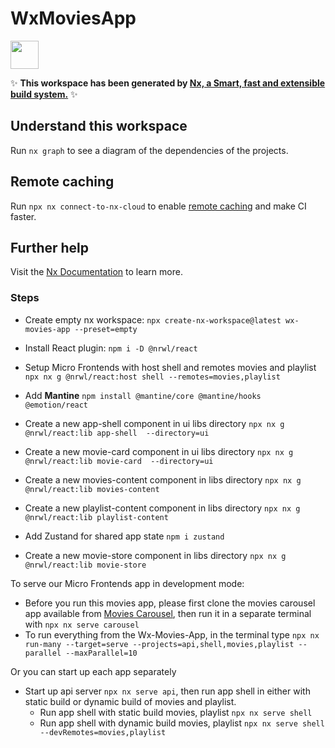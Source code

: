 # WxMoviesApp

<a alt="Nx logo" href="https://nx.dev" target="_blank" rel="noreferrer"><img src="https://raw.githubusercontent.com/nrwl/nx/master/images/nx-logo.png" width="45"></a>

✨ **This workspace has been generated by [Nx, a Smart, fast and extensible build system.](https://nx.dev)** ✨

## Understand this workspace

Run `nx graph` to see a diagram of the dependencies of the projects.

## Remote caching

Run `npx nx connect-to-nx-cloud` to enable [remote caching](https://nx.app) and make CI faster.

## Further help

Visit the [Nx Documentation](https://nx.dev) to learn more.

### Steps

- Create empty nx workspace: `npx create-nx-workspace@latest wx-movies-app --preset=empty`

- Install React plugin: `npm i -D @nrwl/react`

- Setup Micro Frontends with host shell and remotes movies and playlist `npx nx g @nrwl/react:host shell --remotes=movies,playlist`

- Add **Mantine** `npm install @mantine/core @mantine/hooks @emotion/react`

- Create a new app-shell component in ui libs directory `npx nx g @nrwl/react:lib app-shell  --directory=ui`

- Create a new movie-card component in ui libs directory `npx nx g @nrwl/react:lib movie-card  --directory=ui`

- Create a new movies-content component in libs directory `npx nx g @nrwl/react:lib movies-content`

- Create a new playlist-content component in libs directory `npx nx g @nrwl/react:lib playlist-content`

- Add Zustand for shared app state `npm i zustand`

- Create a new movie-store component in libs directory `npx nx g @nrwl/react:lib movie-store`

To serve our Micro Frontends app in development mode:

- Before you run this movies app, please first clone the movies carousel app available from [Movies Carousel](https://github.com/mtranggit/movies-carousel), then run it in a separate terminal with `npx nx serve carousel`
- To run everything from the Wx-Movies-App, in the terminal type `npx nx run-many --target=serve --projects=api,shell,movies,playlist --parallel --maxParallel=10`

Or you can start up each app separately

- Start up api server `npx nx serve api`, then run app shell in either with static build or dynamic build of movies and playlist.
  - Run app shell with static build movies, playlist `npx nx serve shell`
  - Run app shell with dynamic build movies, playlist `npx nx serve shell --devRemotes=movies,playlist`
